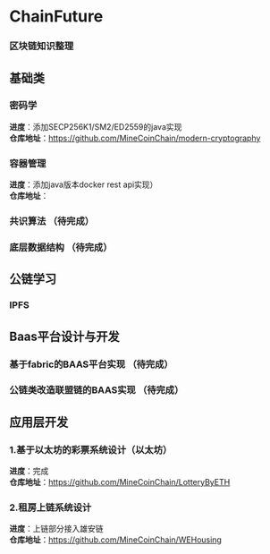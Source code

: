 # ChainFuture
### 区块链知识整理
## 基础类
### 密码学  
**进度**：添加SECP256K1/SM2/ED2559的java实现  
**仓库地址**：https://github.com/MineCoinChain/modern-cryptography  
### 容器管理  
**进度**：添加java版本docker rest api实现）   
**仓库地址**：  
### 共识算法  （待完成）
### 底层数据结构  （待完成）
## 公链学习
### IPFS
## Baas平台设计与开发
### 基于fabric的BAAS平台实现  （待完成）   
### 公链类改造联盟链的BAAS实现  （待完成）
## 应用层开发
### 1.基于以太坊的彩票系统设计（以太坊） 
**进度**：完成  
**仓库地址**：https://github.com/MineCoinChain/LotteryByETH 

### 2.租房上链系统设计  
**进度**：上链部分接入雄安链  
**仓库地址**：https://github.com/MineCoinChain/WEHousing 